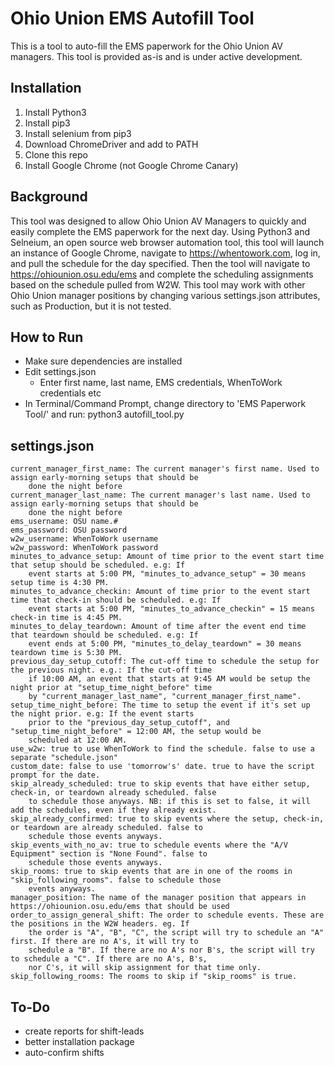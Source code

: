 # Ohio Union EMS Autofill Tool

This is a tool to auto-fill the EMS paperwork for the Ohio Union AV managers. This tool is provided as-is and is under
active development.

## Installation
1. Install Python3
2. Install pip3
3. Install selenium from pip3
4. Download ChromeDriver and add to PATH
5. Clone this repo
6. Install Google Chrome (not Google Chrome Canary)

## Background
This tool was designed to allow Ohio Union AV Managers to quickly and easily complete the EMS paperwork for the next
day. Using Python3 and Selneium, an open source web browser automation tool, this tool will launch an instance of
Google Chrome, navigate to https://whentowork.com, log in, and pull the schedule for the day specified. Then the tool
will navigate to https://ohiounion.osu.edu/ems and complete the scheduling assignments based on the schedule pulled
from W2W. This tool may work with other Ohio Union manager positions by changing various settings.json attributes,
such as Production, but it is not tested.

## How to Run
 - Make sure dependencies are installed
 - Edit settings.json
    - Enter first name, last name, EMS credentials, WhenToWork credentials etc
 - In Terminal/Command Prompt, change directory to 'EMS Paperwork Tool/' and run:
    python3 autofill_tool.py

## settings.json
    current_manager_first_name: The current manager's first name. Used to assign early-morning setups that should be
        done the night before
    current_manager_last_name: The current manager's last name. Used to assign early-morning setups that should be
        done the night before
    ems_username: OSU name.#
    ems_password: OSU password
    w2w_username: WhenToWork username
    w2w_password: WhenToWork password
    minutes_to_advance_setup: Amount of time prior to the event start time that setup should be scheduled. e.g: If
        event starts at 5:00 PM, "minutes_to_advance_setup" = 30 means setup time is 4:30 PM.
    minutes_to_advance_checkin: Amount of time prior to the event start time that check-in should be scheduled. e.g: If
        event starts at 5:00 PM, "minutes_to_advance_checkin" = 15 means check-in time is 4:45 PM.
    minutes_to_delay_teardown: Amount of time after the event end time that teardown should be scheduled. e.g: If
        event ends at 5:00 PM, "minutes_to_delay_teardown" = 30 means teardown time is 5:30 PM.
    previous_day_setup_cutoff: The cut-off time to schedule the setup for the previous night. e.g.: If the cut-off time
        if 10:00 AM, an event that starts at 9:45 AM would be setup the night prior at "setup_time_night_before" time
        by "current_manager_last_name", "current_manager_first_name".
    setup_time_night_before: The time to setup the event if it's set up the night prior. e.g: If the event starts
        prior to the "previous_day_setup_cutoff", and "setup_time_night_before" = 12:00 AM, the setup would be
        scheduled at 12:00 AM.
    use_w2w: true to use WhenToWork to find the schedule. false to use a separate "schedule.json"
    custom_date: false to use 'tomorrow's' date. true to have the script prompt for the date.
    skip_already_scheduled: true to skip events that have either setup, check-in, or teardown already scheduled. false
        to schedule those anyways. NB: if this is set to false, it will add the schedules, even if they already exist.
    skip_already_confirmed: true to skip events where the setup, check-in, or teardown are already scheduled. false to
        schedule those events anyways.
    skip_events_with_no_av: true to schedule events where the "A/V Equipment" section is "None Found". false to
        schedule those events anyways.
    skip_rooms: true to skip events that are in one of the rooms in "skip_following_rooms". false to schedule those
        events anyways.
    manager_position: The name of the manager position that appears in https://ohiounion.osu.edu/ems that should be used
    order_to_assign_general_shift: The order to schedule events. These are the positions in the W2W headers. eg. If
        the order is "A", "B", "C", the script will try to schedule an "A" first. If there are no A's, it will try to
        schedule a "B". If there are no A's nor B's, the script will try to schedule a "C". If there are no A's, B's,
        nor C's, it will skip assignment for that time only.
    skip_following_rooms: The rooms to skip if "skip_rooms" is true.

## To-Do
 - create reports for shift-leads
 - better installation package
 - auto-confirm shifts